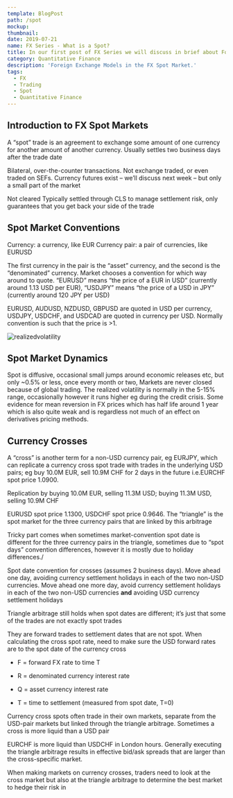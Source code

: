 ```yaml
---
template: BlogPost
path: /spot
mockup: 
thumbnail:
date: 2019-07-21
name: FX Series - What is a Spot?
title: In our first post of FX Series we will discuss in brief about Foreign Exchange Spot Markets and Models
category: Quantitative Finance
description: 'Foreign Exchange Models in the FX Spot Market.'
tags:
  - FX 
  - Trading
  - Spot
  - Quantitative Finance
---
```


## Introduction to FX Spot Markets

A “spot” trade is an agreement to exchange some amount of one currency for another amount of another currency. Usually settles two business days after the trade date

Bilateral, over-the-counter transactions. Not exchange traded, or even traded on SEFs. Currency futures exist – we’ll discuss next week – but only a small part of the market

Not cleared Typically settled through CLS to manage settlement risk, only guarantees that you get back your side of the trade

## Spot Market Conventions

Currency: a currency, like EUR Currency pair: a pair of currencies, like EURUSD

The first currency in the pair is the “asset” currency, and the second is the “denominated” currency. Market chooses a convention for which way around to quote. “EURUSD” means “the price of a EUR in USD” (currently around 1.13 USD per EUR), “USDJPY” means “the price of a USD in JPY” (currently around 120 JPY per USD)

EURUSD, AUDUSD, NZDUSD, GBPUSD are quoted in USD per currency, USDJPY, USDCHF, and USDCAD are quoted in currency per USD. Normally convention is such that the price is >1.

![realizedvolatility](/assets/fxspot/realizedvolatility.png)

## Spot Market Dynamics

Spot is diffusive, occasional small jumps around economic releases etc, but only ~0.5% or less, once every month or two, Markets are never closed because of global trading. The realized volatility is normally in the 5-15% range, occasionally however it runs higher eg during the credit crisis. Some evidence for mean reversion in FX prices which has half life around 1 year which is also quite weak and is regardless not much of an effect on derivatives pricing methods.

## Currency Crosses

A “cross” is another term for a non-USD currency pair, eg EURJPY, which can replicate a currency cross spot trade with trades in the underlying USD pairs; eg buy 10.0M EUR, sell 10.9M CHF for 2 days in the future i.e.EURCHF spot price 1.0900.

Replication by buying 10.0M EUR, selling 11.3M USD; buying 11.3M USD, selling 10.9M CHF

EURUSD spot price 1.1300, USDCHF spot price 0.9646. The “triangle” is the spot market for the three currency pairs that are linked by this arbitrage

Tricky part comes when sometimes market-convention spot date is different for the three currency pairs in the triangle, sometimes due to “spot days” convention differences, however it is mostly due to holiday differences./

Spot date convention for crosses (assumes 2 business days). Move ahead one day, avoiding currency settlement holidays in each of the two non-USD currencies. Move ahead one more day, avoid currency settlement holidays in each of the two non-USD currencies **and** avoiding USD currency settlement holidays

Triangle arbitrage still holds when spot dates are different; it’s just that some of the trades are not exactly spot trades

They are forward trades to settlement dates that are not spot. When calculating the cross spot rate, need to make sure the USD forward rates are to the spot date of the currency cross

- F = forward FX rate to time T

- R = denominated currency interest rate

- Q = asset currency interest rate

- T = time to settlement (measured from spot date, T=0)

Currency cross spots often trade in their own markets, separate from the USD-pair markets but linked through the triangle arbitrage. Sometimes a cross is more liquid than a USD pair

EURCHF is more liquid than USDCHF in London hours. Generally executing the triangle arbitrage results in effective bid/ask spreads that are larger than the cross-specific market.

When making markets on currency crosses, traders need to look at the cross market but also at the triangle arbitrage to determine the best market to hedge their risk in